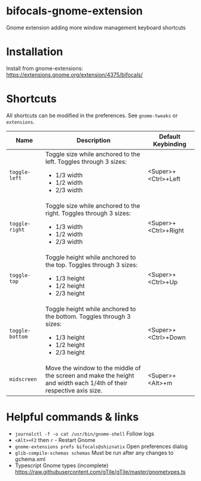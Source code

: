 # bifocals-gnome-extension
Gnome extension adding more window management keyboard shortcuts

# Installation
Install from gnome-extensions: https://extensions.gnome.org/extension/4375/bifocals/

# Shortcuts
All shortcuts can be modified in the preferences. See `gnome-tweaks` or `extensions`.

| Name | Description | Default Keybinding |
| ---- | ----------- | ------------------ |
| `toggle-left` | Toggle size while anchored to the left. Toggles through 3 sizes:<ul><li>1/3 width</li> <li>1/2 width</li> <li>2/3 width</li></ul> | &lt;Super&gt;+&lt;Ctrl&gt;+Left |
| `toggle-right` | Toggle size while anchored to the right. Toggles through 3 sizes:<ul><li>1/3 width</li> <li>1/2 width</li> <li>2/3 width</li></ul> | &lt;Super&gt;+&lt;Ctrl&gt;+Right |
| `toggle-top` | Toggle height while anchored to the top. Toggles through 3 sizes:<ul><li>1/3 height</li> <li>1/2 height</li> <li>2/3 height</li></ul> | &lt;Super&gt;+&lt;Ctrl&gt;+Up |
| `toggle-bottom` | Toggle height while anchored to the bottom. Toggles through 3 sizes:<ul><li>1/3 height</li> <li>1/2 height</li> <li>2/3 height</li></ul> | &lt;Super&gt;+&lt;Ctrl&gt;+Down |
| `midscreen` | Move the window to the middle of the screen and make the height and width each 1/4th of their respective axis size. | &lt;Super&gt;+&lt;Alt&gt;+m |


# Helpful commands & links
* `journalctl -f -o cat /usr/bin/gnome-shell` Follow logs
* `<Alt>+F2` then `r` - Restart Gnome
* `gnome-extensions prefs bifocals@shiznatix` Open preferences dialog
* `glib-compile-schemas schemas` Must be run after any changes to gchema.xml
* Typescript Gnome types (incomplete) https://raw.githubusercontent.com/gTile/gTile/master/gnometypes.ts
